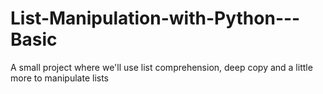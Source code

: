 # List-Manipulation-with-Python---Basic
A small project where we'll use list comprehension, deep copy and a little more to manipulate lists
